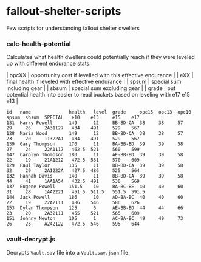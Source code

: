 # fallout-shelter-scripts

Few scripts for understanding fallout shelter dwellers

### calc-health-potential

Calculates what health dwellers could potentially reach if they were leveled up with different endurance stats.

| opcXX | opportunity cost if levelled with this effective endurance |
| eXX | final health if leveled with effective endurance |
| spsum | special sum including gear |
| sbsum | special sum excluding gear |
| grade | put potential health into easier to read buckets based on leveling with e17 e15 e13 |

```
id   name              health   level  grade     opc15  opc13  opc10  spsum  sbsum  SPECIAL   e10    e13     e15    e17
131  Harry Powell      149      12     BB-BD-CA  38     38     57     29     26     2A31127   434    491     529    567
128  Maria Wood        149      12     BB-BD-CA  38     38     57     23     20     11322A1   434    491     529    567
139  Gary Thompson     170      11     BA-BB-BD  39     39     58     27     24     22A1117   462.5  521     560    599
147  Carolyn Thompson  180      11     AE-BB-BD  39     39     58     22     19     21A1212   472.5  531     570    609
129  Paul Taylor       135      11     BB-BD-CA  39     39     58     32     29     2A1222A   427.5  486     525    564
132  Hannah Davis      140      11     BB-BD-CA  39     39     58     44     41     1AA1A54   432.5  491     530    569
137  Eugene Powell     151.5    10     BA-BC-BE  40     40     60     31     28     1AA2221   451.5  511.5   551.5  591.5
144  Jack Powell       186      10     AD-BA-BC  40     40     60     22     19     22A2111   486    546     586    626
153  Dylan Thompson    125      6      AE-BB-BD  44     44     66     23     20     2A32111   455    521     565    609
151  Johnny Newton     105      1      AC-BA-BC  49     49     73     26     23     A242122   472.5  546     595    644
```

### vault-decrypt.js

Decrypts `Vault.sav` file into a `Vault.sav.json` file.
